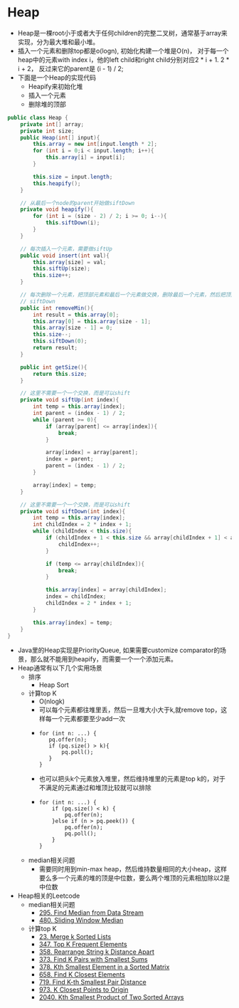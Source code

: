 # Heap

* Heap是一棵root小于或者大于任何children的完整二叉树，通常基于array来实现，分为最大堆和最小堆。
* 插入一个元素和删除top都是o(logn), 初始化构建一个堆是O(n)， 对于每一个heap中的元素with index i，他的left child和right child分别对应2 \* i + 1. 2 \* i + 2， 反过来它的parent是 (i - 1) / 2;
* 下面是一个Heap的实现代码
  * Heapify来初始化堆
  * 插入一个元素
  * 删除堆的顶部

```java
public class Heap {
    private int[] array;
    private int size;
    public Heap(int[] input){
        this.array = new int[input.length * 2];
        for (int i = 0;i < input.length; i++){
            this.array[i] = input[i];
        }

        this.size = input.length;
        this.heapify();
    }

    // 从最后一个node的parent开始做siftDown
    private void heapify(){
        for (int i = (size - 2) / 2; i >= 0; i--){
            this.siftDown(i);
        }
    }

    // 每次插入一个元素，需要做siftUp
    public void insert(int val){
        this.array[size] = val;
        this.siftUp(size);
        this.size++;
    }

    // 每次删除一个元素，把顶部元素和最后一个元素做交换，删除最后一个元素，然后把顶部元素做
    // siftDown
    public int removeMin(){
        int result = this.array[0];
        this.array[0] = this.array[size - 1];
        this.array[size - 1] = 0;
        this.size--;
        this.siftDown(0);
        return result;
    }

    public int getSize(){
        return this.size;
    }

    // 这里不需要一个一个交换，而是可以shift
    private void siftUp(int index){
        int temp = this.array[index];
        int parent = (index - 1) / 2;
        while (parent >= 0){
            if (array[parent] <= array[index]){
                break;
            }

            array[index] = array[parent];
            index = parent;
            parent = (index - 1) / 2;
        }

        array[index] = temp;
    }

    // 这里不需要一个一个交换，而是可以shift
    private void siftDown(int index){
        int temp = this.array[index];
        int childIndex = 2 * index + 1;
        while (childIndex < this.size){
            if (childIndex + 1 < this.size && array[childIndex + 1] < array[childIndex]){
                childIndex++;
            }

            if (temp <= array[childIndex]){
                break;
            }

            this.array[index] = array[childIndex];
            index = childIndex;
            childIndex = 2 * index + 1;
        }

        this.array[index] = temp;
    }
}
```

* Java里的Heap实现是PriorityQueue, 如果需要customize comparator的场景，那么就不能用到heapify，而需要一个一个添加元素。
* Heap通常有以下几个实用场景
  * 排序
    * Heap Sort
  * 计算top K
    * O(nlogk)
    * 可以每个元素都往堆里丢，然后一旦堆大小大于k,就remove top，这样每一个元素都要至少add一次
    * ```
      for (int n: ...) {
         pq.offer(n);
         if (pq.size() > k){
             pq.poll();
         }
      }
      ```
    * 也可以把头k个元素放入堆里，然后维持堆里的元素是top k的，对于不满足的元素通过和堆顶比较就可以排除
    * ```
      for (int n: ...) {
          if (pq.size() < k) {
              pq.offer(n);
          }else if (n > pq.peek()) {
              pq.offer(n);
              pq.poll();
          }
      }
      ```
  * median相关问题
    * 需要同时用到min-max heap，然后维持数量相同的大小heap，这样要么多一个元素的堆的顶是中位数，要么两个堆顶的元素相加除以2是中位数
* Heap相关的Leetcode
  * median相关问题
    * [295. Find Median from Data Stream](https://leetcode.com/problems/find-median-from-data-stream)
    * [480. Sliding Window Median](https://leetcode.com/problems/sliding-window-median)
  * 计算top K
    * [23. Merge k Sorted Lists](https://leetcode.com/problems/merge-k-sorted-lists)
    * [347. Top K Frequent Elements](https://leetcode.com/problems/top-k-frequent-elements)
    * [358. Rearrange String k Distance Apart](https://leetcode.com/problems/rearrange-string-k-distance-apart)
    * [373. Find K Pairs with Smallest Sums](https://leetcode.com/problems/find-k-pairs-with-smallest-sums)
    * [378. Kth Smallest Element in a Sorted Matrix](https://leetcode.com/problems/kth-smallest-element-in-a-sorted-matrix)
    * [658. Find K Closest Elements](https://leetcode.com/problems/find-k-closest-elements)
    * [719. Find K-th Smallest Pair Distance](https://leetcode.com/problems/find-k-th-smallest-pair-distance)
    * [973. K Closest Points to Origin](https://leetcode.com/problems/k-closest-points-to-origin)
    * [2040. Kth Smallest Product of Two Sorted Arrays](https://leetcode.com/problems/kth-smallest-product-of-two-sorted-arrays)
